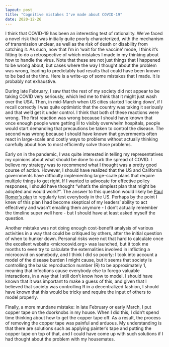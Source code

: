 ```yaml
---
layout: post
title: "Cognitive mistakes I've made about COVID-19"
date: 2020-12-26
---
```


I think that COVID-19 has been an interesting test of rationality. We’ve faced a novel risk that was initially quite poorly characterized, with the mechanism of transmission unclear, as well as the risk of death or disability from catching it. As such, now that I’m in ‘wait for the vaccine’ mode, I think it’s fitting to do a retrospective of which mistakes I made in my thinking about how to handle the virus. Note that these are not just things that I happened to be wrong about, but cases where the way I thought about the problem was wrong, leading to predictably bad results that could have been known to be bad at the time. Here is a write-up of some mistakes that I made. It is probably not exhaustive.

During late February, I saw that the rest of my society did not appear to be taking COVID very seriously, which led me to think that it might just wash over the USA. Then, in mid-March when US cities started ‘locking down’, if I recall correctly I was quite optimistic that the country was taking it seriously and that we’d get it under control. I think that both of these reactions were wrong. The first reaction was wrong because I should have known that once enough people were getting ill to visibly overwhelm hospitals, people would start demanding that precautions be taken to control the disease. The second was wrong because I should have known that governments often react in large-scale and costly ways to problems without actually thinking carefully about how to most efficiently solve those problems.

Early on in the pandemic, I was quite interested in telling my representatives my opinions about what should be done to curb the spread of COVID. I believe my strategy was to recommend what I thought was a pretty good course of action. However, I should have realized that the US and California governments have difficulty implementing large-scale plans that require multiple things to get right. If I wanted to advocate for effective policy responses, I should have thought “what’s the simplest plan that might be adopted and would work?”. The answer to this question would likely be [Paul Romer’s plan](https://paulromer.net/roadmap-to-reopen-america/) to regularly test everybody in the US. Perhaps by the point I knew of this plan I had become skeptical of my leaders’ ability to act effectively and wasn’t emailing them anymore - I don’t actually remember the timeline super well here - but I should have at least asked myself the question.

Another mistake was not doing enough cost-benefit analysis of various activities in a way that could be critiqued by others, after the initial question of when to hunker down. Personal risks were not that hard to calculate once the excellent website <microcovid.org> was launched, but it took me months to even try to calculate the externalities involved in inflicting a microcovid on somebody, and I think I did so poorly: I took into account a model of the disease burden I might cause, but it seems that society is controlling the basic reproduction number (R) to be approximately 1, meaning that infections cause everybody else to forego valuable interactions, in a way that I still don’t know how to model. I should have known that it was important to make a guess of this, and given that I believed that society was controlling R in a decentralized fashion, I should have known that this would be tricky and require the input of others to model properly.

Finally, a more mundane mistake: in late February or early March, I put copper tape on the doorknobs in my house. When I did this, I didn’t spend time thinking about how to get the copper tape off. As a result, the process of removing the copper tape was painful and arduous. My understanding is that there are solutions such as applying painter’s tape and putting the copper tape on top of that, and I could have come up with such solutions if I had thought about the problem with my housemates.

